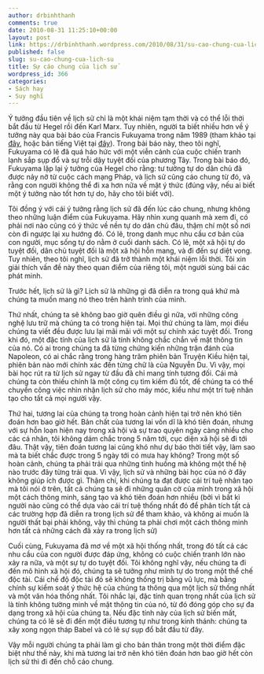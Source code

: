 ```yaml
---
author: drbinhthanh
comments: true
date: 2010-08-31 11:25:10+00:00
layout: post
link: https://drbinhthanh.wordpress.com/2010/08/31/su-cao-chung-cua-lich-su/
published: false
slug: su-cao-chung-cua-lich-su
title: Sự cáo chung của lịch sử
wordpress_id: 366
categories:
- Sách hay
- Suy nghĩ
---
```


Ý tưởng đầu tiên về lịch sử chỉ là một khái niệm tạm thời và có thể lỗi thời bắt đầu từ Hegel rồi đến Karl Marx. Tuy nhiên, người ta biết nhiều hơn về ý tưởng này qua bài báo của Francis Fukuyama trong năm 1989 (tham khảo tại [đây](http://www.wesjones.com/eoh.htm), hoặc bản tiếng Việt tại [đây](http://tnxm.net/t3250-?p=61529&viewfull=1)). Trong bài báo này, theo tôi nghĩ, Fukuyama có lẽ đã quá háo hức với một viễn cảnh của cuộc chiến tranh lạnh sắp sụp đổ và sự trỗi dậy tuyệt đối của phương Tây. Trong bài báo đó, Fukuyama lặp lại ý tưởng của Hegel cho rằng: tư tưởng tự do dân chủ đã được nảy nở từ cuộc cách mạng Pháp, và lịch sử cũng cáo chung từ đó, và rằng con người không thể đi xa hơn nữa về mặt ý thức (đúng vậy, nếu ai biết một ý tưởng nào tốt hơn tự do, hãy cho tôi biết với).




Tôi đồng ý với cái ý tưởng rằng lịch sử đã đến lúc cáo chung, nhưng không theo  những luận điểm của Fukuyama. Hãy nhìn xung quanh mà xem đi, có phải nơi nào cũng có ý thức về nền tự do dân chủ đâu, thậm chí một số nơi còn đi ngược lại xu hướng đó. Có lẽ, trong danh mục nhu cầu cơ bản của con người, mục sống tự do nằm ở cuối danh sách. Có lẽ, một xã hội tự do tuyệt đối, dân chủ tuyệt đối là một xã hội hỗn mang, và đi đến sự diệt vong. Tuy nhiên, theo tôi nghĩ, lịch sử đã trở thành một khái niệm lỗi thời. Tôi xin giải thích vấn đề này theo quan điểm của riêng tôi, một người sùng bái các phát minh.




Trước hết, lịch sử là gì? Lịch sử là những gì đã diễn ra trong quá khứ mà chúng ta muốn mang nó theo trên hành trình của mình.




Thứ nhất, chúng ta sẽ không bao giờ quên điều gì nữa, với những công nghệ lưu trữ mà chúng ta có trong hiện tại. Mọi thứ chúng ta làm, mọi điều chúng ta viết đều được lưu lại mãi mãi với một sự chính xác tuyệt đối. Trong khi đó, một đặc tính của lịch sử là tính không chắc chắn về mặt thông tin của nó. Có ai trong chúng ta đã từng chứng kiến những trận đánh của Napoleon, có ai chắc rằng trong hàng trăm phiên bản Truyện Kiều hiện tại, phiên bản nào mới chính xác đến từng chữ là của Nguyễn Du. Vì vậy, mọi bài học rút ra từ lịch sử ngay từ đầu đã chỉ mang tính tương đối. Cái mà chúng ta còn thiếu chính là một công cụ tìm kiếm đủ tốt, để chúng ta có thể chuyển công việc nhìn nhận lịch sử cho máy móc, kiểu như một trí tuệ nhân tạo cho tất cả mọi người vậy.




Thứ hai, tương lai của chúng ta trong hoàn cảnh hiện tại trở nên khó tiên đoán hơn bao giờ hết. Bản chất của tương lai vốn dĩ là khó tiên đoán, nhưng với sự hỗn loạn hiện nay trong xã hội và sự trao quyên ngày càng nhiều cho các cá nhân, tôi không dám chắc trong 5 năm tới, cục diện xã hội sẽ đi tới đâu. Thật vậy, tiên đoán tương lai cũng khó như dự báo thời tiết vậy, làm sao mà ta biết chắc được trong 5 ngày tới có mưa hay không? Trong một số hoàn cảnh, chúng ta phải trải qua những tình huống mà không một thế hệ nào trước đây từng trải qua. Vì vậy, lịch sử và những bài học của nó ở đây không giúp ích được gì. Thậm chí, khi chúng ta đạt được cái trí tuệ nhân tạo mà tôi nói ở trên, tất cả chúng ta sẽ đi những quân cờ của mình trong xã hội một cách thông minh, sáng tạo và khó tiên đoán hơn nhiều (bởi vì bất kì người nào cũng có thể dựa vào cái trí tuệ thống nhất đó để phân tích tất cả các trường hợp đã diễn ra trong lịch sử để tham khảo, và không ai muốn là người thất bại phải không, vậy thì chúng ta phải chơi một cách thông minh hơn tất cả những cách đã xảy ra trong lịch sử)




Cuối cùng, Fukuyama đã mơ về một xã hội thống nhất, trong đó tất cả các nhu cầu của con người được đáp ứng, không có cuộc chiến tranh lớn nào xảy ra nữa, và một sự tự do tuyệt đối. Tôi không nghĩ vậy, nếu chúng ta đi đến mô hình xã hội đó, chúng ta sẽ tưởng như mình tự do trong một thể chế độc tài. Cái chế độ độc tài đó sẽ không thống trị bằng vũ lực, mà bằng chính sự kiểm soát ý thức hệ của chúng ta thông qua một lịch sử thống nhất và một văn hóa thống nhất. Tôi nhắc lại, đặc tính quan trọng nhất của lịch sử là tính không tường minh về mặt thông tin của nó, từ đó đóng góp cho sự đa dạng trong xã hội của chúng ta. Nếu đặc tính này của lịch sử biến mất, chúng ta có lẽ sẽ đi đến một điều tương tự như trong kinh thánh: chúng ta xây xong ngọn tháp Babel và có lẽ sự sụp đổ bắt đầu từ đây.







Vậy mỗi người chúng ta phải làm gì cho bản thân trong một thời điểm đặc biệt như thế này, khi mà tương lai trở nên khó tiên đoán hơn bao giờ hết còn lịch sử thì đi đến chỗ cáo chung.
